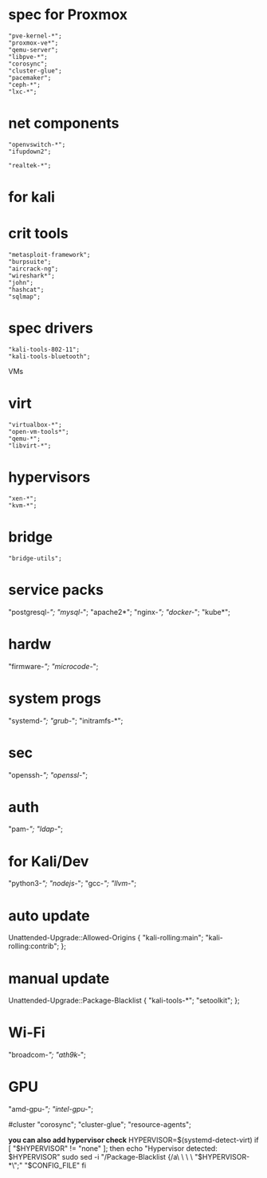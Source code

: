  
# spec for Proxmox
    "pve-kernel-*";
    "proxmox-ve*";
    "qemu-server";
    "libpve-*";
    "corosync";
    "cluster-glue";
    "pacemaker";
    "ceph-*";
    "lxc-*";

    
# net components
    "openvswitch-*";
    "ifupdown2";
   
    "realtek-*";
    

# for kali
# crit tools
    "metasploit-framework";
    "burpsuite";
    "aircrack-ng";
    "wireshark*";
    "john";
    "hashcat";
    "sqlmap";
# spec drivers
    "kali-tools-802-11";
    "kali-tools-bluetooth";

VMs
# virt
    "virtualbox-*";
    "open-vm-tools*";
    "qemu-*";
    "libvirt-*";
# hypervisors
    "xen-*";
    "kvm-*";
# bridge
    "bridge-utils";


# service packs
"postgresql-*";
"mysql-*";
"apache2*";
"nginx-*";
"docker-*";
"kube*";

# hardw
"firmware-*";
"microcode-*";

# system progs
"systemd-*";
"grub-*";
"initramfs-*";

# sec
"openssh-*";
"openssl-*";

# auth
"pam-*";
"ldap-*";

# for Kali/Dev
"python3-*";
"nodejs-*";
"gcc-*";
"llvm-*";
# auto update
Unattended-Upgrade::Allowed-Origins {
    "kali-rolling:main";
    "kali-rolling:contrib";
};

# manual update
Unattended-Upgrade::Package-Blacklist {
    "kali-tools-*";
    "setoolkit";
};

#  Wi-Fi
"broadcom-*";
"ath9k-*";

# GPU
"amd-gpu-*";
"intel-gpu-*";

#cluster
    "corosync";
    "cluster-glue";
    "resource-agents";



**you can also add hypervisor check**
HYPERVISOR=$(systemd-detect-virt)
if [ "$HYPERVISOR" != "none" ]; then
    echo "Hypervisor detected: $HYPERVISOR"
    sudo sed -i "/Package-Blacklist {/a\ \ \ \ \"$HYPERVISOR-*\";" "$CONFIG_FILE"
fi
